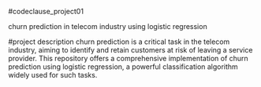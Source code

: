 #codeclause_project01

churn prediction in telecom industry using logistic regression

#project description
churn prediction is a critical task in the telecom industry, aiming to identify and retain customers at risk of leaving a service provider. This repository offers a comprehensive implementation of churn prediction using logistic regression, a powerful classification algorithm widely used for such tasks.